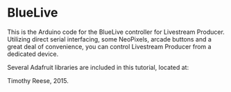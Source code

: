 BlueLive
========
This is the Arduino code for the BlueLive controller for Livestream Producer. Utilizing direct serial interfacing, some NeoPixels, arcade buttons and a great deal of convenience, you can control Livestream Producer from a dedicated device.

Several Adafruit libraries are included in this tutorial, located at:



Timothy Reese, 2015.

